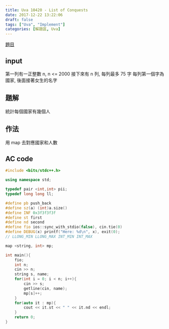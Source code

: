 ```yaml
---
title: Uva 10420 - List of Conquests
date: 2017-12-22 13:22:06
draft: false
tags: ["Uva", "Implement"]
categories: [解題區, Uva]
---
```


[題目](https://uva.onlinejudge.org/index.php?option=com_onlinejudge&Itemid=8&page=show_problem&category=16&problem=1361)

## input
第一列有一正整數 n, n <= 2000
接下來有 n 列, 每列最多 75 字
每列第一個字為國家, 後面接著女生的名字

## 題解
統計每個國家有幾個人

## 作法
用 map 去對應國家和人數

## AC code
```cpp
#include <bits/stdc++.h>

using namespace std;

typedef pair <int,int> pii;
typedef long long ll;

#define pb push_back
#define sz(a) (int)a.size()
#define INF 0x3f3f3f3f
#define st first
#define nd second
#define fio ios::sync_with_stdio(false), cin.tie(0)
#define DEBUG(x) printf("Here: %d\n", x), exit(0);
// LLONG_MIN LLONG_MAX INT_MIN INT_MAX

map <string, int> mp;

int main(){
    fio;
    int n;
    cin >> n;
    string s, name;
    for(int i = 0; i < n; i++){
        cin >> s;
        getline(cin, name);
        mp[s]++;
    }
    for(auto it : mp){
        cout << it.st << " " << it.nd << endl;
    }
    return 0;
}
```
